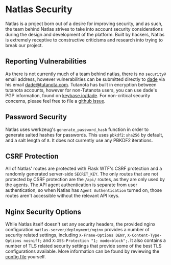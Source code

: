 # Natlas Security
Natlas is a project born out of a desire for improving security, and as such, the team behind Natlas strives to take into account security considerations during the design and development of the platform. Built by hackers, Natlas is extremely receptive to constructive criticisms and research into trying to break our project.


## Reporting Vulnerabilities
As there is not currently much of a team behind natlas, there is no `security@` email address, however vulnerabilities can be submitted directly to [dade](https://github.com/0xdade) via his email [dade@tutanota.com](mailto:dade@tutanota.com). Tutanota has built in encryption between tutanota accounts, however for non-Tutanota users, you can use dade's PGP information, found on [keybase.io/dade](https://keybase.io/dade). For non-critical security concerns, please feel free to file a [github issue](https://github.com/natlas/natlas/issues/new).

## Password Security
Natlas uses werkzeug's `generate_password_hash` function in order to generate salted hashes for passwords. This uses `pbkdf2:sha256` by default, and a salt length of `8`. It does not currently use any PBKDF2 iterations.

## CSRF Protection
All of Natlas' routes are protected with Flask WTF's CSRF protection and a randomly generated server-side `SECRET_KEY`. The only routes that are not protected by CSRF protection are the `/api/` routes, as they are only used by the agents. The API agent authentication is separate from user authentication, so when Natlas has `Agent Authentication` turned on, those routes aren't accessible without the relevant API keys.

## Nginx Security Options
While Natlas itself doesn't set any security headers, the provided nginx configuration `natlas-server/deployment/nginx` provides a number of security related settings, including `X-Frame-Options DENY`, `X-Content-Type-Options nosniff;` and `X-XSS-Protection "1; mode=block";`. It also contains a number of TLS related security settings that provide some of the best TLS configurations available. More information can be found by reviewing the [config file](https://github.com/natlas/natlas/blob/main/natlas-server/deployment/nginx#L17-L34) yourself.
